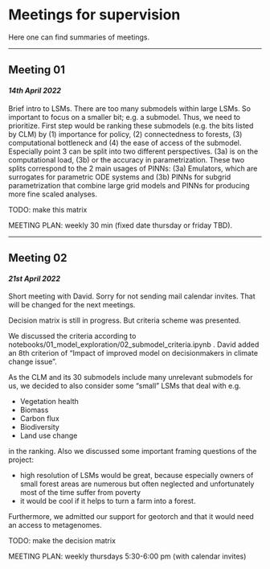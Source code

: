 # Meetings for supervision
Here one can find summaries of meetings.

---
## Meeting 01 <a id="M01"></a>
#### *14th April 2022*
Brief intro to LSMs. There are too many submodels within large LSMs. So important to focus on a smaller bit; e.g. a submodel. Thus, we need to prioritize. First step would be ranking these submodels (e.g. the bits listed by CLM) by (1) importance for policy, (2) connectedness to forests, (3) computational bottleneck and (4) the ease of access of the submodel. Especially point 3 can be split into two different perspectives. (3a) is on the computational load, (3b) or the accuracy in parametrization. These two splits correspond to the 2 main usages of PINNs: (3a) Emulators, which are surrogates for parametric ODE systems and (3b) PINNs for subgrid parametrization that combine large grid models and PINNs for producing more fine scaled analyses.

TODO: make this matrix

MEETING PLAN: weekly 30 min (fixed date thursday or friday TBD).

---
## Meeting 02 <a id="M02"></a>
#### *21st April 2022*
Short meeting with David. Sorry for not sending mail calendar invites. That will be changed for the next meetings.

Decision matrix is still in progress. But criteria scheme was presented.

We discussed the criteria according to notebooks/01_model_exploration/02_submodel_criteria.ipynb . David added an 8th criterion of “Impact of improved model on decisionmakers in climate change issue”.

As the CLM and its 30 submodels include many unrelevant submodels for us, we decided to also consider some “small” LSMs that deal with e.g.

- Vegetation health
- Biomass
- Carbon flux
- Biodiversity
- Land use change

in the ranking.
Also we discussed some important framing questions of the project:

- high resolution of LSMs would be great, because especially owners of small forest areas are numerous but often neglected and unfortunately most of the time suffer from poverty
- it would be cool if it helps to turn a farm into a forest.

Furthermore, we admitted our support for geotorch and that it would need an access to metagenomes.


TODO: make the decision matrix

MEETING PLAN: weekly thursdays 5:30-6:00 pm (with calendar invites)









